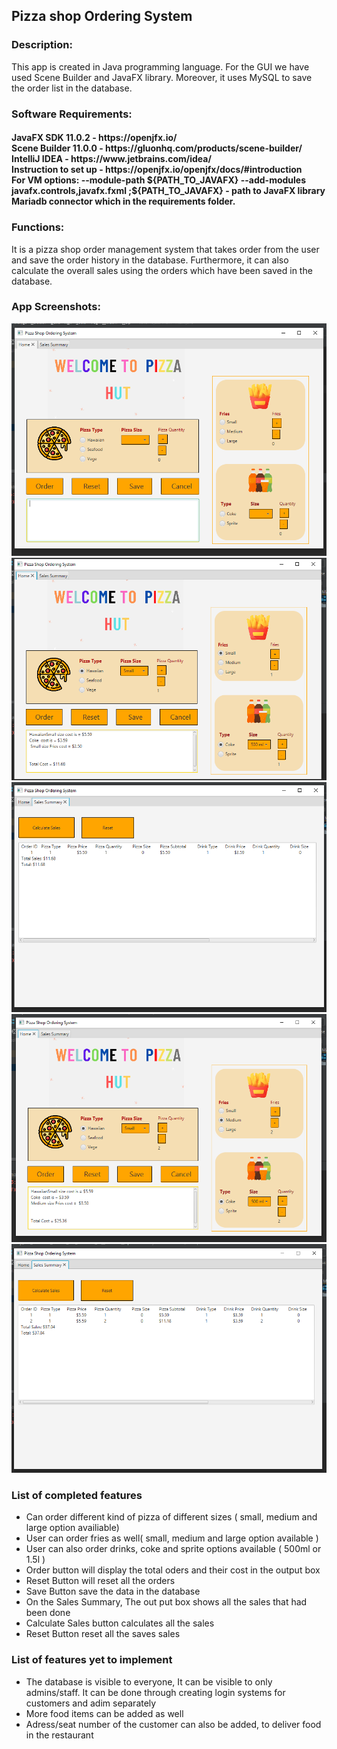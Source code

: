 <h2> Pizza shop Ordering System </h2> 

<h3> Description: </h3>
This app is created in Java programming language. For the GUI we have used Scene Builder and JavaFX library. Moreover, it uses MySQL to save the order list in the database.

<h3> Software Requirements: </h3>
<h4>JavaFX SDK 11.0.2 -  https://openjfx.io/ <br>
Scene Builder 11.0.0 - https://gluonhq.com/products/scene-builder/ <br>
IntelliJ IDEA - https://www.jetbrains.com/idea/ <br>
Instruction to set up - https://openjfx.io/openjfx/docs/#introduction <br> 
For VM options: --module-path ${PATH_TO_JAVAFX} --add-modules javafx.controls,javafx.fxml ;${PATH_TO_JAVAFX} - path to JavaFX library <br>
Mariadb connector which in the requirements folder.</h4>

<h3> Functions: </h3>
It is a pizza shop order management system that takes order from the user and save the order history in the database. Furthermore, it can also calculate the overall sales using the orders which have been saved in the database.  

<h3> App Screenshots: </h3>

![](screenShots/ss1.PNG)
![](screenShots/ss2.PNG)
![](screenShots/ss3.PNG)
![](screenShots/ss4.PNG)
![](screenShots/ss5.PNG)

<h3> List of completed features </h3>

<ul>
  <li> Can order different kind of pizza of different sizes ( small, medium and large option availiable)</li>
  <li> User can order fries as well( small, medium and large option available )</li>
  <li> User can also order drinks, coke and sprite options available ( 500ml or 1.5l )</li>
  <li> Order button will display the total oders and their cost in the output box</li>
  <li> Reset Button will reset all the orders </li>
  <li> Save Button save the data in the database</li>
  <li> On the Sales Summary, The out put box shows all the sales that had been done </li>
  <li> Calculate Sales button calculates all the sales </li>
  <li> Reset Button reset all the saves sales</li>
</ul>


<h3>List of features yet to implement</h3>
<ul>
  <li> The database is visible to everyone, It can be visible to only admins/staff. It can be done through creating login systems for customers and adim separately</li>
  <li> More food items can be added as well</li>
  <li> Adress/seat number of the customer can also be added, to deliver food in the restaurant </li>
  
</ul>



